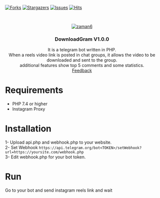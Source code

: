 [![Forks][forks-shield]][forks-url]
[![Stargazers][stars-shield]][stars-url]
[![Issues][issues-shield]][issues-url]
[![Hits](https://hits.seeyoufarm.com/api/count/incr/badge.svg?url=https://github.com/suphiyasin/DownloadGram&count_bg=%23C83D3D&title_bg=%23057386&icon=&icon_color=%23BA0808&title=View&edge_flat=false)](https://github.com/suphiyasin/Spotinsta)


<br />
<p align="center">
<a href="https://github.com/suphiyasin/DownloadGram/">
<img src="https://i.ibb.co/BPL4Nfb/zaman6.png" alt="zaman6" border="0">


</a>

<h3 align="center">DownloadGram V1.0.0</h3>

<p align="center">
   It is a telegram bot written in PHP.<br/>
When a reels video link is posted in chat groups, it allows the video to be downloaded and sent to the group.<br/>
additional features show top 5 comments and some statistics.
    <br>
    <a href="https://github.com/suphiyasin/DownloadGram/issues">Feedback</a>
   
  
</p>

# Requirements

- PHP 7.4 or higher
- Instagram Proxy

# Installation
1- Upload api.php and webhook.php to your website. <br/>
2- Set Webhook ``` https://api.telegram.org/bot<TOKEN>/setWebhook?url=https://yoursite.com/webhook.php ``` <br/>
3- Edit webhook.php for your bot token. <br/>

# Run
Go to your bot and send instagram reels link and wait

[forks-url]: https://github.com/suphiyasin/DownloadGram/network/members
[forks-shield]: https://img.shields.io/github/forks/suphiyasin/DownloadGram.svg?style=for-the-badge
[stars-shield]: https://img.shields.io/github/stars/suphiyasin/DownloadGram.svg?style=for-the-badge
[stars-url]: https://github.com/suphiyasin/DownloadGram/stargazers
[issues-shield]: https://img.shields.io/github/issues/suphiyasin/DownloadGram.svg?style=for-the-badge
[issues-url]: https://github.com/suphiyasin/DownloadGram/issues
